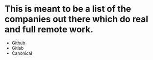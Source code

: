 # This is meant to be a list of the companies out there which do real and full remote work.

* Github
* Gitlab
* Canonical
